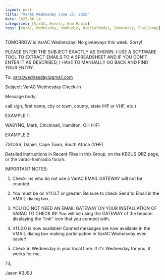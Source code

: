 ```yaml
---
layout: post
title: "VarAC Wednesday June 25, 2025"
date: 2025-06-24
categories: [VarAC, Events, Ham Radio]
tags: [VarAC, Wednesday, HamRadio, DigitalModes, Community, Challenge]
---
```


TOMORROW is VarAC Wednesday! No giveaways this week. Sorry!



PLEASE ENTER THE SUBJECT EXACTLY AS SHOWN. I USE A SOFTWARE TOOL TO EXTRACT EMAILS TO A SPREADSHEET AND IF YOU DON'T ENTER IT AS DESCRIBED, I HAVE TO MANUALLY GO BACK AND FIND YOUR ENTRY.


To: varacwednesday@gmail.com

Subject: VarAC Wednesday Check-In

Message body:

call sign, first name, city or town, county, state (HF or VHF, etc.)


EXAMPLE 1:

WA8YNQ, Mark, Cincinnati, Hamilton, OH (HF)

EXAMPLE 2:

ZS1OSS, Daniel, Cape Town, South Africa (VHF)

Detailed instructions in Recent Files in this Group, on the KB0US QRZ page, or the varac-hamradio forum.



IMPORTANT NOTES:

1) Check-ins who do not use a VarAC EMAIL GATEWAY will not be counted.

2) You must be on V11.0.7 or greater. Be sure to check Send to Email in the VMAIL dialog box.

3) YOU DO NOT NEED AN EMAIL GATEWAY ON YOUR INSTALLATION OF VARAC TO CHECK IN! You will be using the GATEWAY of the beacon displaying the "link" icon that you connect with.

4) V11.2.0 is now available! Canned messages are now available in the VMAIL dialog box making participation in VarAC Wednesday even easier!

5) Check in Wednesday in your local time. If it's Wednesday for you, it works for me.

73,

Jason K3JSJ
